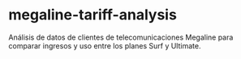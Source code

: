 # megaline-tariff-analysis
Análisis de datos de clientes de telecomunicaciones Megaline para comparar ingresos y uso entre los planes Surf y Ultimate.
